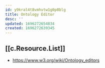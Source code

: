 ```yaml
---
id: y9kral4t8vmhvtw1g0p8blg
title: Ontology Editor
desc: ''
updated: 1696272654834
created: 1696272639345
---
```


## [[c.Resource.List]]

- https://www.w3.org/wiki/Ontology_editors
